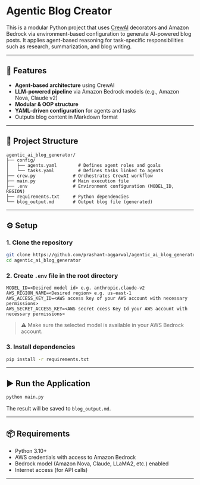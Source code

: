 # Agentic Blog Creator

This is a modular Python project that uses [CrewAI](https://docs.crewai.com/) decorators and Amazon Bedrock via environment-based configuration to generate AI-powered blog posts. It applies agent-based reasoning for task-specific responsibilities such as research, summarization, and blog writing.

---

## 🚀 Features

- **Agent-based architecture** using CrewAI
- **LLM-powered pipeline** via Amazon Bedrock models (e.g., Amazon Nova, Claude v2)
- **Modular & OOP structure**
- **YAML-driven configuration** for agents and tasks
- Outputs blog content in Markdown format

---

## 📁 Project Structure

```
agentic_ai_blog_generator/
├── config/
│   ├── agents.yaml        # Defines agent roles and goals
│   └── tasks.yaml         # Defines tasks linked to agents
├── crew.py              # Orchestrates CrewAI workflow
├── main.py              # Main execution file
├── .env                 # Environment configuration (MODEL_ID, REGION)
├── requirements.txt     # Python dependencies
└── blog_output.md       # Output blog file (generated)
```

---

## ⚙️ Setup

### 1. Clone the repository

```bash
git clone https://github.com/prashant-aggarwal/agentic_ai_blog_generator.git
cd agentic_ai_blog_generator
```

### 2. Create `.env` file in the root directory

```env
MODEL_ID=<Desired model id> e.g. anthropic.claude-v2
AWS_REGION_NAME=<Desired region> e.g. us-east-1
AWS_ACCESS_KEY_ID=<AWS access key of your AWS account with necessary permissions>
AWS_SECRET_ACCESS_KEY=<AWS secret ccess Key Id your AWS account with necessary permissions>
```

> ⚠️ Make sure the selected model is available in your AWS Bedrock account.

### 3. Install dependencies

```bash
pip install -r requirements.txt
```

---

## ▶️ Run the Application

```bash
python main.py
```

The result will be saved to `blog_output.md`.

---

## 📦 Requirements

- Python 3.10+
- AWS credentials with access to Amazon Bedrock
- Bedrock model (Amazon Nova, Claude, LLaMA2, etc.) enabled
- Internet access (for API calls)

---

